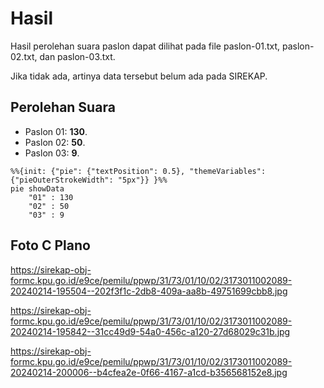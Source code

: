 # Hasil

Hasil perolehan suara paslon dapat dilihat pada file paslon-01.txt, paslon-02.txt, dan paslon-03.txt.

Jika tidak ada, artinya data tersebut belum ada pada SIREKAP.

## Perolehan Suara

 * Paslon 01: **130**.
 * Paslon 02: **50**.
 * Paslon 03: **9**.

```mermaid
%%{init: {"pie": {"textPosition": 0.5}, "themeVariables": {"pieOuterStrokeWidth": "5px"}} }%%
pie showData
    "01" : 130
    "02" : 50
    "03" : 9
```
## Foto C Plano

https://sirekap-obj-formc.kpu.go.id/e9ce/pemilu/ppwp/31/73/01/10/02/3173011002089-20240214-195504--202f3f1c-2db8-409a-aa8b-49751699cbb8.jpg

https://sirekap-obj-formc.kpu.go.id/e9ce/pemilu/ppwp/31/73/01/10/02/3173011002089-20240214-195842--31cc49d9-54a0-456c-a120-27d68029c31b.jpg

https://sirekap-obj-formc.kpu.go.id/e9ce/pemilu/ppwp/31/73/01/10/02/3173011002089-20240214-200006--b4cfea2e-0f66-4167-a1cd-b356568152e8.jpg
